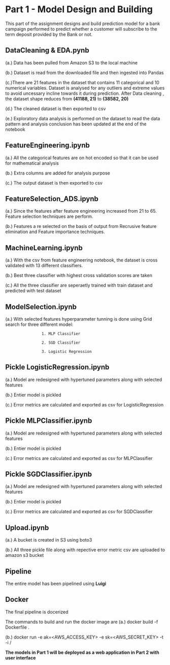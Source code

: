 <h1>Part 1 - Model Design and Building</h1>

This part of the assignment designs and build prediction model for a bank campaign performed to predict whether a customer will subscribe to the term deposit provided by the Bank or not.

<h2> DataCleaning & EDA.pynb </h2>

(a.) Data has been pulled from Amazon S3 to the local machine

(b.) Dataset is read from the downloaded file and then ingested into Pandas

(c.)There are 21 features in the dataset that contains 11 categorical and 10 numerical variables. Dataset is analysed for any outliers and extreme values to avoid uncessary incline towards it during prediction. After Data cleaning , the dataset shape reduces from **(41188, 21)** to **(38582, 20)**

(d.) The cleaned dataset is then exported to csv 

(e.) Exploratory data analysis is performed on the dataset to read the data pattern and analysis conclusion has been updated at the end of the notebook

<h2>FeatureEngineering.ipynb</h2>

(a.) All the categorical features are on hot encoded so that it can be used for mathematical analysis

(b.) Extra columns are added for analysis purpose

(c.) The output dataset is then exported to csv

<h2>FeatureSelection_ADS.ipynb</h2>

(a.) Since the features after feature engineering increased from 21 to 65. Feature selection techniques are perform.

(b.) Features a re selected on the basis of output from Recrusive feature elimination and Feature importance techniques.

<h2>MachineLearning.ipynb</h2>

(a.) With the csv from feature engineering notebook, the dataset is cross validated with 13 different classifiers.

(b.) Best three classifier with highest cross validation scores are taken

(c.) All the three classifier are seperaetly trained with train dataset and predicted with test dataset

<h2>ModelSelection.ipynb</h2>

(a.) With selected features hyperparameter tunning is done using Grid search for three different model:

                    1. MLP Classifier
                    
                    2. SGD Classifier
                    
                    3. Logistic Regression 

<h2>Pickle LogisticRegression.ipynb</h2>

(a.) Model are redesigned with hypertuned parameters along with selected features

(b.) Entier model is pickled

(c.) Error metrics are calculated and exported as csv for LogisticRegression

<h2>Pickle MLPClassifier.ipynb</h2>

(a.) Model are redesigned with hypertuned parameters along with selected features

(b.) Entier model is pickled

(c.) Error metrics are calculated and exported as csv for MLPClassifier

<h2>Pickle SGDClassifier.ipynb</h2>

(a.) Model are redesigned with hypertuned parameters along with selected features

(b.) Entier model is pickled

(c.) Error metrics are calculated and exported as csv for SGDClassifier

<h2>Upload.ipynb</h2>

(a.) A bucket is created in S3 using boto3

(b.) All three pickle file along with repective error metric csv are uploaded to amazon s3 bucket

<h2/>Pipeline</h2>

The entire model has been pipelined using **Luigi**

<h2>Docker</h2>

The final pipeline is docerized

The commands to build and run the docker image are
(a.) docker build -f Dockerfile .

(b.) docker run -e ak=<AWS_ACCESS_KEY> -e sk=<AWS_SECRET_KEY> -t -i <username>/<reponame>


**The models in Part 1 will be deployed as a web application in Part 2 with user interface**
